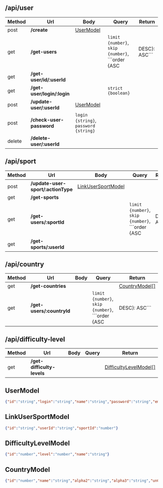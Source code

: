 ## /api/user
| Method | Url | Body | Query | Return |
|---|---|---|---|---|
| post | **/create** | [UserModel](#UserModel) |  |  |
| get | **/get-users** |  | ```limit {number}```, ```skip {number}```, ```order {ASC | DESC}: ASC``` |  |
| get | **/get-user/id/:userId** |  |  |  |
| get | **/get-user/login/:login** |  | ```strict {boolean}``` |  |
| post | **/update-user/:userId** | [UserModel](#UserModel) |  |  |
| post | **/check-user-password** | ```login {string}```, ```password {string}``` |  |  |
| delete | **/delete-user/:userId** |  |  |  |

## /api/sport
| Method | Url | Body | Query | Return |
|---|---|---|---|---|
| post | **/update-user-sport/:actionType** | [LinkUserSportModel](#LinkUserSportModel) |  |  |
| get | **/get-sports** |  |  |  |
| get | **/get-users/:sportId** |  | ```limit {number}```, ```skip {number}```, ```order {ASC | DESC}: ASC``` |  |
| get | **/get-sports/:userId** |  |  |  |

## /api/country
| Method | Url | Body | Query | Return |
|---|---|---|---|---|
| get | **/get-countries** |  |  | [CountryModel[]](#CountryModel) |
| get | **/get-users/:countryId** |  | ```limit {number}```, ```skip {number}```, ```order {ASC | DESC}: ASC``` | [UserModel[]](#UserModel) |

## /api/difficulty-level
| Method | Url | Body | Query | Return |
|---|---|---|---|---|
| get | **/get-difficulty-levels** |  |  | [DifficultyLevelModel[]](#DifficultyLevelModel) |

## UserModel
```json
{"id":"string","login":"string","name":"string","password":"string","email":"string","isAthlete":"boolean","gender":"boolean","selfInfo":"string","weight":"number","growth":"number","countryId":"number","birthDate":"Date","isBanned":"boolean","instagram":"string","phone":"string","registeredDate":"Date"}
```

## LinkUserSportModel
```json
{"id":"string","userId":"string","sportId":"number"}
```

## DifficultyLevelModel
```json
{"id":"number","level":"number","name":"string"}
```

## CountryModel
```json
{"id":"number","name":"string","alpha2":"string","alpha3":"string","unCode":"string"}
```